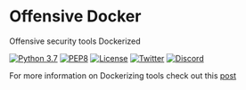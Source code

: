 # Offensive Docker

Offensive security tools Dockerized

[![Python 3.7](https://img.shields.io/badge/python-3.7-yellow.svg?logo=python)](https://www.python.org/) [![PEP8](https://img.shields.io/badge/code%20style-pep8-orange.svg)](https://www.python.org/dev/peps/pep-0008/) [![License](https://img.shields.io/badge/license-GPL3-green.svg)](https://www.gnu.org/licenses/gpl-3.0.en.html) [![Twitter](https://img.shields.io/badge/twitter-sneakerhax-blue?logo=twitter)](https://twitter.com/sneakerhax) [![Discord](https://img.shields.io/badge/discord-sneakerhax-darkblue?logo=discord)](https://discordapp.com/invite/wpxpYM3) 

For more information on Dockerizing tools check out this [post](https://github.com/sneakerhax/Posts/blob/master/posts/Dockerizing%20Email%20Harvester.md)
